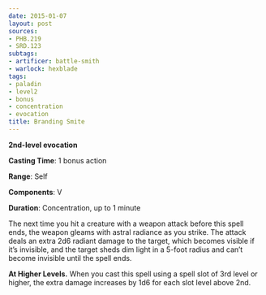 ```yaml
---
date: 2015-01-07
layout: post
sources:
- PHB.219
- SRD.123
subtags:
- artificer: battle-smith
- warlock: hexblade
tags:
- paladin
- level2
- bonus
- concentration
- evocation
title: Branding Smite
---
```


**2nd-level evocation**

**Casting Time**: 1 bonus action

**Range**: Self

**Components**: V

**Duration**: Concentration, up to 1 minute

The next time you hit a creature with a weapon attack before this spell ends, the weapon gleams with astral radiance as you strike. The attack deals an extra 2d6 radiant damage to the target, which becomes visible if it’s invisible, and the target sheds dim light in a 5-foot radius and can’t become invisible until the spell ends.

**At Higher Levels.** When you cast this spell using a spell slot of 3rd level or higher, the extra damage increases by 1d6 for each slot level above 2nd.
